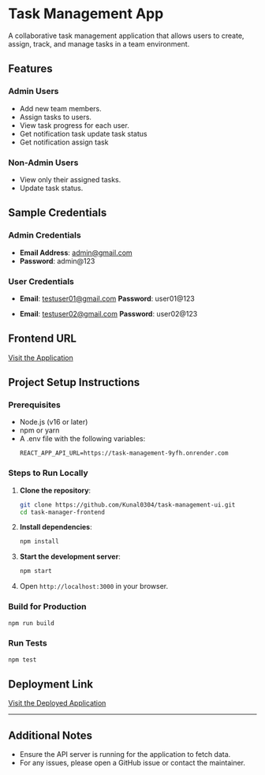 # Task Management App

A collaborative task management application that allows users to create, assign, track, and manage tasks in a team environment.

## Features

### Admin Users

- Add new team members.
- Assign tasks to users.
- View task progress for each user.
- Get notification task update task status
- Get notification assign task

### Non-Admin Users

- View only their assigned tasks.
- Update task status.

## Sample Credentials

### Admin Credentials

- **Email Address**: admin@gmail.com
- **Password**: admin@123

### User Credentials

- **Email**: testuser01@gmail.com
  **Password**: user01@123

- **Email**: testuser02@gmail.com
  **Password**: user02@123

## Frontend URL

[Visit the Application](https://task-management-ui-ten.vercel.app)



## Project Setup Instructions

### Prerequisites

- Node.js (v16 or later)
- npm or yarn
- A .env file with the following variables:
  ```env
  REACT_APP_API_URL=https://task-management-9yfh.onrender.com
  ```

### Steps to Run Locally

1. **Clone the repository**:
   ```bash
   git clone https://github.com/Kunal0304/task-management-ui.git
   cd task-manager-frontend
   ```
2. **Install dependencies**:
   ```bash
   npm install
   ```
3. **Start the development server**:
   ```bash
   npm start
   ```
4. Open `http://localhost:3000` in your browser.

### Build for Production

```bash
npm run build
```

### Run Tests

```bash
npm test
```

## Deployment Link

[Visit the Deployed Application](https://task-management-ui-ten.vercel.app)

---

## Additional Notes

- Ensure the API server is running for the application to fetch data.
- For any issues, please open a GitHub issue or contact the maintainer.

